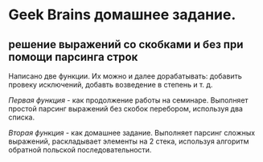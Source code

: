 # Geek Brains домашнее задание.
## решение выражений со скобками и без при помощи парсинга строк

Написано две функции. Их можно и далее дорабатывать: добавить провеку исключений, добавть возведение в степень и т. д.

*Первая функция* - как продолжение работы на семинаре. Выполняет простой парсинг выражений без скобок перебором, используя два списка.

*Вторая функция* - как домашнее задание. Выполняет парсинг сложных выражений, раскладывает элементы на 2 стека, используя алгоритм обратной польской последовательности.
